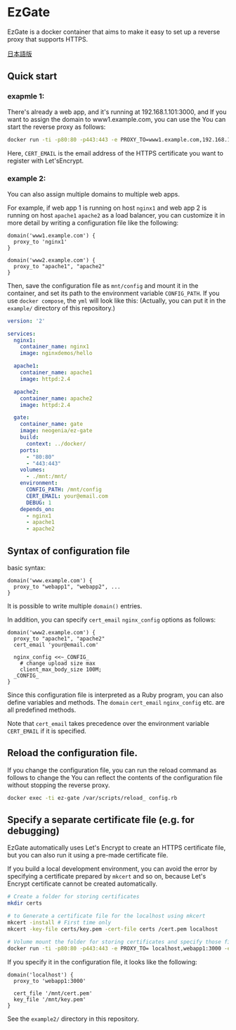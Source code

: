 # EzGate

EzGate is a docker container that aims to make it easy to set up a reverse proxy that supports HTTPS.

[日本語版](./README.ja.md)

## Quick start

### exapmle 1:

There's already a web app, and it's running at 192.168.1.101:3000, and If you want to assign the domain to www1.example.com, you can use the You can start the reverse proxy as follows:

```bash
docker run -ti -p80:80 -p443:443 -e PROXY_TO=www1.example.com,192.168.1.101:3000 -e CERT_EMAIL=your@email.com neogenia/ez-gate:latest
```

Here, `CERT_EMAIL` is the email address of the HTTPS certificate you want to register with Let'sEncrypt.

### example 2:

You can also assign multiple domains to multiple web apps.

For example, if web app 1 is running on host `nginx1` and web app 2 is running on host `apache1` `apache2` as a load balancer,
 you can customize it in more detail by writing a configuration file like the following:

```
domain('www1.example.com') {
  proxy_to 'nginx1'
}

domain('www2.example.com') {
  proxy_to "apache1", "apache2"
}
```

Then, save the configuration file as `mnt/config` and mount it in the container, and set its path to the environment variable `CONFIG_PATH`.
If you use `docker compose`, the `yml` will look like this: 
 (Actually, you can put it in the `example/` directory of this repository.)

```yml
version: '2'

services:
  nginx1:
    container_name: nginx1
    image: nginxdemos/hello

  apache1:
    container_name: apache1
    image: httpd:2.4

  apache2:
    container_name: apache2
    image: httpd:2.4

  gate:
    container_name: gate
    image: neogenia/ez-gate
    build:
      context: ../docker/
    ports:
      - "80:80"
      - "443:443"
    volumes:
      - ./mnt:/mnt/
    environment:
      CONFIG_PATH: /mnt/config
      CERT_EMAIL: your@email.com
      DEBUG: 1
    depends_on:
      - nginx1
      - apache1
      - apache2
```

## Syntax of configuration file

basic syntax:

```
domain('www.example.com') {
  proxy_to "webapp1", "webapp2", ...
}
```

It is possible to write multiple `domain()` entries.

In addition, you can specify `cert_email` `nginx_config` options as follows:

```
domain('www2.example.com') {
  proxy_to "apache1", "apache2"
  cert_email 'your@email.com'

  nginx_config <<~_CONFIG_
    # change upload size max
    client_max_body_size 100M;
  _CONFIG_
}
```

Since this configuration file is interpreted as a Ruby program, you can also define variables and methods.
The `domain` `cert_email` `nginx_config` etc. are all predefined methods.

Note that `cert_email` takes precedence over the environment variable `CERT_EMAIL` if it is specified.

## Reload the configuration file.

If you change the configuration file, you can run the reload command as follows
to change the You can reflect the contents of the configuration file without stopping the reverse proxy.

```bash
docker exec -ti ez-gate /var/scripts/reload_ config.rb
```

## Specify a separate certificate file (e.g. for debugging)

EzGate automatically uses Let's Encrypt to create an HTTPS certificate file,
but you can also run it using a pre-made certificate file.

If you build a local development environment,
you can avoid the error by specifying a certificate prepared by `mkcert` and so on,
because Let's Encrypt certificate cannot be created automatically.

```bash
# Create a folder for storing certificates
mkdir certs

# to Generate a certificate file for the localhost using mkcert
mkcert -install # First time only
mkcert -key-file certs/key.pem -cert-file certs /cert.pem localhost

# Volume mount the folder for storing certificates and specify those files in an environment variables
docker run -ti -p80:80 -p443:443 -e PROXY_TO= localhost,webapp1:3000 -e CERT_FILE=/mnt/cert.pem -e KEY_FILE=/mnt/key.pem -v `pwd`/certs:/ mnt neogenia/ez-gate:latest
```

If you specify it in the configuration file, it looks like the following:

```
domain('localhost') {
  proxy_to 'webapp1:3000'

  cert_file '/mnt/cert.pem'
  key_file '/mnt/key.pem'
}
```

See the `example2/` directory in this repository.
